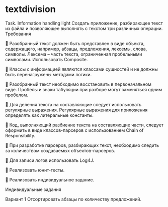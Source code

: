 # textdivision

Task. Information handling light
Cоздать приложение, разбирающее текст из файла и позволяющее выполнять с текстом три различных операции.
Требования

 Разобранный текст должен быть представлен в виде объекта, содержащего, например, абзацы, предложения, лексемы, слова, символы. Лексема – часть текста, ограниченная пробельными символами. Использовать Composite.

 Классы с информацией являются классами сущностей и не должны быть перенагружены методами логики.

 Разобранный текст необходимо восстановить в первоначальном виде. Пробелы и знаки табуляции при разборе могут заменяться одним пробелом.

 Для деления текста на составляющие следует использовать регулярные выражения. Регулярные выражения для приложения определять как литеральные константы.

 Код, выполняющий разбиение текста на составляющие части, следует оформить в виде классов-парсеров с использованием Chain of Responsibility.

 При разработке парсеров, разбирающих текст, необходимо следить за количеством создаваемых объектов-парсеров.

 Для записи логов использовать Log4J.

 Реализовать юнит-тесты.

 Реализовать индивидуальное задание.

Индивидуальные задания

Вариант 1
Отсортировать абзацы по количеству предложений.
